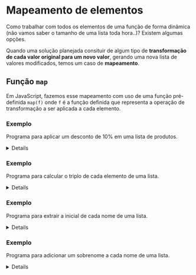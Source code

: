 # Mapeamento de elementos

Como trabalhar com todos os elementos de uma função de forma dinâmica (não vamos saber o tamanho de uma lista toda hora..)? Existem algumas opções.

Quando uma solução planejada consituir de algum tipo de **transformação de cada valor original para um novo valor**, gerando uma nova lista de valores modificados, temos um caso de **mapeamento**.

## Função `map`

Em JavaScript, fazemos esse mapeamento com uso de uma função pré-definida `map(f)` onde `f` é a função definida que representa a operação de transformação a ser aplicada a cada elemento.

### Exemplo

Programa para aplicar um desconto de 10% em uma lista de produtos.

<details>

```javascript
const desconto = (desc) => (lista) => lista.map((x) => x - x * (desc) / 100)
const desconto10 = desconto(10)
const listaProdutosR$ = [10.60, 8.50, 5.55, 6.40, 41.00, 23.05, 19.90, 15.90, 22.10, 2.75]
const resultado = desconto10(listaProdutosR$)

console.log(resultado)
```

`[ 9.54, 7.65, 4.995, 5.760000000000001, 36.9, 20.745, 17.91, 14.31, 19.89, 2.475 ]`

</details>

### Exemplo

Programa para calcular o triplo de cada elemento de uma lista.

<details>

```javascript
const valores = [3, 4, -2, 0, 1, 40]
const triplo = valores.map((x) => 3 * x)

console.log(triplo)
```

`[9, 12, -6, 0, 3, 120 ]`

</details>

### Exemplo

Programa para extrair a inicial de cada nome de uma lista.

<details>

```javascript
const nomes = ['Ana', 'Bia', 'Gui', 'Lia', 'Rafa']
const primeiraLetra = (texto) => texto[0]
const iniciais = nomes.map(primeiraLetra)

console.log(iniciais)
```

`[ "A", "B", "G", "L", "R" ]`

</details>

### Exemplo

Programa para adicionar um sobrenome a cada nome de uma lista.

<details>

```javascript
const nomes = ['Ana', 'Bia', 'Gui', 'Lia', 'Rafa']
const addSobrenome = (sobrenome) => (nome) => `${nome} ${sobrenome}`
const nomeCompleto = nomes.map(addSobrenome('Costa'))

console.log(nomeCompleto)
```

`[ 'Ana Costa', 'Bia Costa', 'Gui Costa', 'Lia Costa', 'Rafa Costa' ]

</details>
